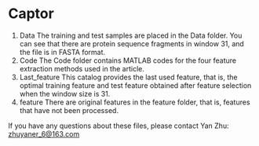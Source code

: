 # Captor

1. Data
The training and test samples are placed in the Data folder. You can see that there are protein sequence fragments in window 31, and the file is in FASTA format.
2. Code
The Code folder contains MATLAB codes for the four feature extraction methods used in the article.
3. Last_feature
This catalog provides the last used feature, that is, the optimal training feature and test feature obtained after feature selection when the window size is 31.
4. feature
There are original features in the feature folder, that is, features that have not been processed.

If you have any questions about these files, please contact Yan Zhu: zhuyaner_6@163.com
